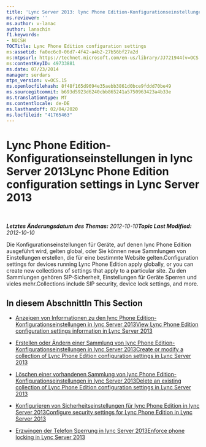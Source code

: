 ```yaml
---
title: 'Lync Server 2013: lync Phone Edition-Konfigurationseinstellungen'
ms.reviewer: ''
ms.author: v-lanac
author: lanachin
f1.keywords:
- NOCSH
TOCTitle: Lync Phone Edition configuration settings
ms:assetid: fa0ec6c0-06d7-4f42-a4b2-27b56bf27a2d
ms:mtpsurl: https://technet.microsoft.com/en-us/library/JJ721944(v=OCS.15)
ms:contentKeyID: 49733881
ms.date: 07/23/2014
manager: serdars
mtps_version: v=OCS.15
ms.openlocfilehash: 8f48f165d9694e35aebb3861d0bce9fddd70be49
ms.sourcegitcommit: b693d5923d6240cbb865241a5750963423a4b33e
ms.translationtype: MT
ms.contentlocale: de-DE
ms.lasthandoff: 02/04/2020
ms.locfileid: "41765463"
---
```

<div data-xmlns="http://www.w3.org/1999/xhtml">

<div class="topic" data-xmlns="http://www.w3.org/1999/xhtml" data-msxsl="urn:schemas-microsoft-com:xslt" data-cs="http://msdn.microsoft.com/en-us/">

<div data-asp="http://msdn2.microsoft.com/asp">

# <a name="lync-phone-edition-configuration-settings-in-lync-server-2013"></a><span data-ttu-id="dda8a-102">Lync Phone Edition-Konfigurationseinstellungen in lync Server 2013</span><span class="sxs-lookup"><span data-stu-id="dda8a-102">Lync Phone Edition configuration settings in Lync Server 2013</span></span>

</div>

<div id="mainSection">

<div id="mainBody">

<span> </span>

<span data-ttu-id="dda8a-103">_**Letztes Änderungsdatum des Themas:** 2012-10-10_</span><span class="sxs-lookup"><span data-stu-id="dda8a-103">_**Topic Last Modified:** 2012-10-10_</span></span>

<span data-ttu-id="dda8a-104">Die Konfigurationseinstellungen für Geräte, auf denen lync Phone Edition ausgeführt wird, gelten global, oder Sie können neue Sammlungen von Einstellungen erstellen, die für eine bestimmte Website gelten.</span><span class="sxs-lookup"><span data-stu-id="dda8a-104">Configuration settings for devices running Lync Phone Edition apply globally, or you can create new collections of settings that apply to a particular site.</span></span> <span data-ttu-id="dda8a-105">Zu den Sammlungen gehören SIP-Sicherheit, Einstellungen für Geräte Sperren und vieles mehr.</span><span class="sxs-lookup"><span data-stu-id="dda8a-105">Collections include SIP security, device lock settings, and more.</span></span>

<div>

## <a name="in-this-section"></a><span data-ttu-id="dda8a-106">In diesem Abschnitt</span><span class="sxs-lookup"><span data-stu-id="dda8a-106">In This Section</span></span>

  - [<span data-ttu-id="dda8a-107">Anzeigen von Informationen zu den lync Phone Edition-Konfigurationseinstellungen in lync Server 2013</span><span class="sxs-lookup"><span data-stu-id="dda8a-107">View Lync Phone Edition configuration settings information in Lync Server 2013</span></span>](lync-server-2013-view-lync-phone-edition-configuration-settings-information.md)

  - [<span data-ttu-id="dda8a-108">Erstellen oder Ändern einer Sammlung von lync Phone Edition-Konfigurationseinstellungen in lync Server 2013</span><span class="sxs-lookup"><span data-stu-id="dda8a-108">Create or modify a collection of Lync Phone Edition configuration settings in Lync Server 2013</span></span>](lync-server-2013-create-or-modify-a-collection-of-lync-phone-edition-configuration-settings.md)

  - [<span data-ttu-id="dda8a-109">Löschen einer vorhandenen Sammlung von lync Phone Edition-Konfigurationseinstellungen in lync Server 2013</span><span class="sxs-lookup"><span data-stu-id="dda8a-109">Delete an existing collection of Lync Phone Edition configuration settings in Lync Server 2013</span></span>](lync-server-2013-delete-an-existing-collection-of-lync-phone-edition-configuration-settings.md)

  - [<span data-ttu-id="dda8a-110">Konfigurieren von Sicherheitseinstellungen für lync Phone Edition in lync Server 2013</span><span class="sxs-lookup"><span data-stu-id="dda8a-110">Configure security settings for Lync Phone Edition in Lync Server 2013</span></span>](lync-server-2013-configure-security-settings-for-lync-phone-edition.md)

  - [<span data-ttu-id="dda8a-111">Erzwingen der Telefon Sperrung in lync Server 2013</span><span class="sxs-lookup"><span data-stu-id="dda8a-111">Enforce phone locking in Lync Server 2013</span></span>](lync-server-2013-enforce-phone-locking.md)

</div>

</div>

<span> </span>

</div>

</div>

</div>

